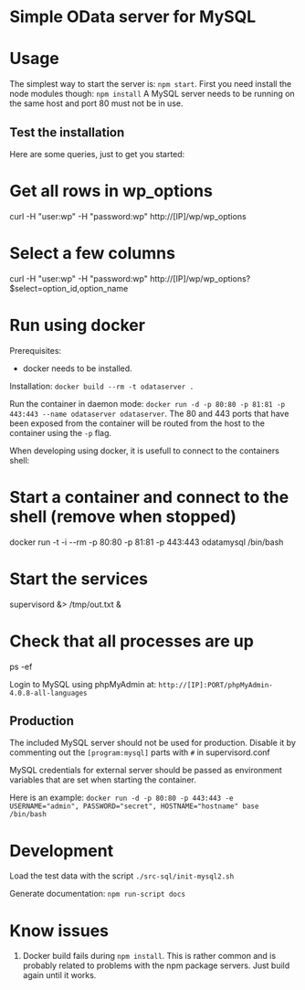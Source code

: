 Simple OData server for MySQL
==============================


Usage
======

The simplest way to start the server is: `npm start`. First you need install the node modules though: `npm install`
A MySQL server needs to be running on the same host and port 80 must not be in use.


Test the installation
---------------------

Here are some queries, just to get you started:

  # Get all rows in wp_options
  curl -H "user:wp" -H "password:wp" http://[IP]/wp/wp_options

  # Select a few columns
  curl -H "user:wp" -H "password:wp" http://[IP]/wp/wp_options\?\$select=option_id,option_name


Run using docker
===============

Prerequisites:

 * docker needs to be installed.

Installation: `docker build --rm -t odataserver .`

Run the container in daemon mode: `docker run -d -p 80:80 -p 81:81 -p 443:443 --name odataserver odataserver`.
The 80 and 443 ports that have been exposed from the container will be routed from the host to the container
using the `-p` flag.

When developing using docker, it is usefull to connect to the containers shell:

  # Start a container and connect to the shell (remove when stopped)
  docker run -t -i --rm -p 80:80 -p 81:81 -p 443:443 odatamysql /bin/bash

  # Start the services
  supervisord &> /tmp/out.txt &

  # Check that all processes are up
  ps -ef


Login to MySQL using phpMyAdmin at: `http://[IP]:PORT/phpMyAdmin-4.0.8-all-languages`


Production
----------

The included MySQL server should not be used for production. Disable it by commenting out the
`[program:mysql]` parts with `#` in supervisord.conf

MySQL credentials for external server should be passed as environment variables that are set when starting the container.

Here is an example: `docker run -d -p 80:80 -p 443:443 -e USERNAME="admin", PASSWORD="secret", HOSTNAME="hostname" base /bin/bash`


Development
===========

Load the test data with the script `./src-sql/init-mysql2.sh`

Generate documentation: `npm run-script docs`


Know issues
============

1. Docker build fails during `npm install`. This is rather common and is probably related to problems with the npm package servers. Just build again until it works.
